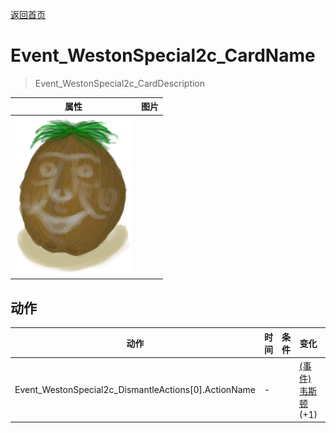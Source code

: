 [返回首页](index.md)  
# Event_WestonSpecial2c_CardName  
> Event_WestonSpecial2c_CardDescription  
  
  属性  |   图片   
 ----  |  ----:   
   |  ![](Sprite/Weston.png)   
  
## 动作  
动作  |  时间  |  条件  |  变化  |  状态  
----  |  ----  |  ----  |  ----  |  ----  
Event_WestonSpecial2c_DismantleActions[0].ActionName  |  -  |    |  [(事件)韦斯顿](Event_WestonSpecial1d.md)(+1)  |    
